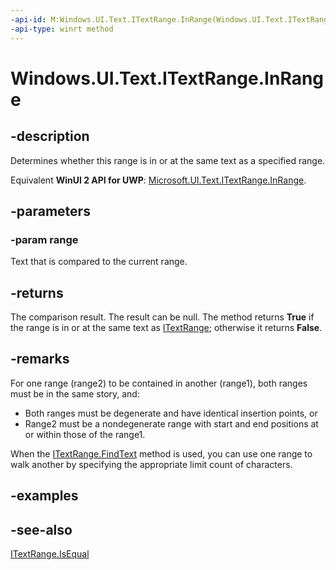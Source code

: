 ```yaml
---
-api-id: M:Windows.UI.Text.ITextRange.InRange(Windows.UI.Text.ITextRange)
-api-type: winrt method
---
```


<!-- Method syntax
public bool InRange(Windows.UI.Text.ITextRange range)
-->

# Windows.UI.Text.ITextRange.InRange

## -description
Determines whether this range is in or at the same text as a specified range.

Equivalent **WinUI 2 API for UWP**: [Microsoft.UI.Text.ITextRange.InRange](/windows/winui/api/microsoft.ui.text.itextrange.inrange).

## -parameters
### -param range
Text that is compared to the current range.

## -returns
The comparison result. The result can be null. The method returns **True** if the range is in or at the same text as [ITextRange](itextrange.md); otherwise it returns **False**.

## -remarks
For one range (range2) to be contained in another (range1), both ranges must be in the same story, and:


+ Both ranges must be degenerate and have identical insertion points, or
+ Range2 must be a nondegenerate range with start and end positions at or within those of the range1.


When the [ITextRange.FindText](itextrange_findtext_105657918.md) method is used, you can use one range to walk another by specifying the appropriate limit count of characters.

## -examples

## -see-also
[ITextRange.IsEqual](itextrange_isequal_565025630.md)
